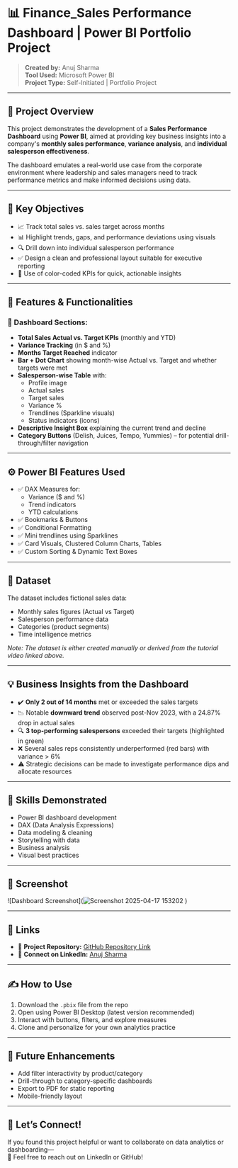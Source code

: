 # 📊 Finance_Sales Performance Dashboard | Power BI Portfolio Project

> **Created by:** Anuj Sharma  
> **Tool Used:** Microsoft Power BI  
> **Project Type:** Self-Initiated | Portfolio Project  

---

## 📌 Project Overview

This project demonstrates the development of a **Sales Performance Dashboard** using **Power BI**, aimed at providing key business insights into a company's **monthly sales performance**, **variance analysis**, and **individual salesperson effectiveness**.

The dashboard emulates a real-world use case from the corporate environment where leadership and sales managers need to track performance metrics and make informed decisions using data.

---

## 🎯 Key Objectives

- 📈 Track total sales vs. sales target across months  
- 📊 Highlight trends, gaps, and performance deviations using visuals  
- 🔍 Drill down into individual salesperson performance  
- ✅ Design a clean and professional layout suitable for executive reporting  
- 🚦 Use of color-coded KPIs for quick, actionable insights  

---

## 🧩 Features & Functionalities

### 🔹 Dashboard Sections:

- **Total Sales Actual vs. Target KPIs** (monthly and YTD)  
- **Variance Tracking** (in $ and %)  
- **Months Target Reached** indicator  
- **Bar + Dot Chart** showing month-wise Actual vs. Target and whether targets were met  
- **Salesperson-wise Table** with:  
  - Profile image  
  - Actual sales  
  - Target sales  
  - Variance %  
  - Trendlines (Sparkline visuals)  
  - Status indicators (icons)  
- **Descriptive Insight Box** explaining the current trend and decline  
- **Category Buttons** (Delish, Juices, Tempo, Yummies) – for potential drill-through/filter navigation  

---

## ⚙️ Power BI Features Used

- ✅ DAX Measures for:  
  - Variance ($ and %)  
  - Trend indicators  
  - YTD calculations  
- ✅ Bookmarks & Buttons  
- ✅ Conditional Formatting  
- ✅ Mini trendlines using Sparklines  
- ✅ Card Visuals, Clustered Column Charts, Tables  
- ✅ Custom Sorting & Dynamic Text Boxes  

---

## 📁 Dataset

The dataset includes fictional sales data:  
- Monthly sales figures (Actual vs Target)  
- Salesperson performance data  
- Categories (product segments)  
- Time intelligence metrics  

*Note: The dataset is either created manually or derived from the tutorial video linked above.*

---

## 💡 Business Insights from the Dashboard

- ✔️ **Only 2 out of 14 months** met or exceeded the sales targets  
- 📉 Notable **downward trend** observed post-Nov 2023, with a 24.87% drop in actual sales  
- 🔍 **3 top-performing salespersons** exceeded their targets (highlighted in green)  
- ❌ Several sales reps consistently underperformed (red bars) with variance > 6%  
- ⚠️ Strategic decisions can be made to investigate performance dips and allocate resources  

---

## 🧠 Skills Demonstrated

- Power BI dashboard development  
- DAX (Data Analysis Expressions)  
- Data modeling & cleaning  
- Storytelling with data  
- Business analysis  
- Visual best practices  

---

## 📸 Screenshot

![Dashboard Screenshot](![Screenshot 2025-04-17 153202](https://github.com/user-attachments/assets/406adef5-3469-4996-8f4e-e4b642b4ee9b)
)  

---

## 🔗 Links

- 📂 **Project Repository:** [GitHub Repository Link](#)  
- 💼 **Connect on LinkedIn:** [Anuj Sharma](https://www.linkedin.com/in/anuj-sharma-40215bb6//)  

---

## ✍️ How to Use

1. Download the `.pbix` file from the repo  
2. Open using Power BI Desktop (latest version recommended)  
3. Interact with buttons, filters, and explore measures  
4. Clone and personalize for your own analytics practice  

---

## 🚀 Future Enhancements

- Add filter interactivity by product/category  
- Drill-through to category-specific dashboards  
- Export to PDF for static reporting  
- Mobile-friendly layout  

---

## 📢 Let’s Connect!

If you found this project helpful or want to collaborate on data analytics or dashboarding—  
📩 Feel free to reach out on LinkedIn or GitHub!
